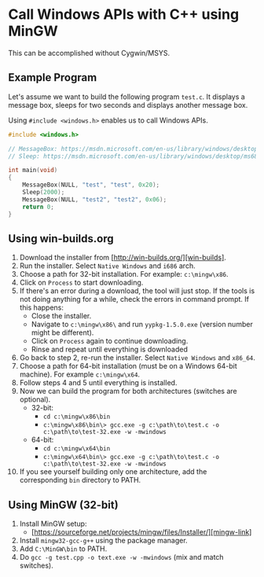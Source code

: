 # Call Windows APIs with C++ using MinGW
This can be accomplished without Cygwin/MSYS.

## Example Program
Let's assume we want to build the following program `test.c`. It displays a message box, sleeps for two seconds and displays another message box.

Using `#include <windows.h>` enables us to call Windows APIs.

``` cpp
#include <windows.h>

// MessageBox: https://msdn.microsoft.com/en-us/library/windows/desktop/ms645505(v=vs.85).aspx
// Sleep: https://msdn.microsoft.com/en-us/library/windows/desktop/ms686298(v=vs.85).aspx

int main(void)
{
    MessageBox(NULL, "test", "test", 0x20);
    Sleep(2000);
    MessageBox(NULL, "test2", "test2", 0x06);
    return 0;
}
```

## Using win-builds.org

1. Download the installer from [http://win-builds.org/][win-builds].
2. Run the installer. Select `Native Windows` and `i686` arch.
3. Choose a path for 32-bit installation. For example: `c:\mingw\x86`.
4. Click on `Process` to start downloading.
5. If there's an error during a download, the tool will just stop. If the tools is not doing anything for a while, check the errors in command prompt. If this happens:
    - Close the installer.
    - Navigate to `c:\mingw\x86\` and run `yypkg-1.5.0.exe` (version number might be different).
    - Click on `Process` again to continue downloading.
    - Rinse and repeat until everything is downloaded
6. Go back to step 2, re-run the installer. Select `Native Windows` and `x86_64`.
7. Choose a path for 64-bit installation (must be on a Windows 64-bit machine). For example `c:\mingw\x64`.
8. Follow steps 4 and 5 until everything is installed.
9. Now we can build the program for both architectures (switches are optional).
    - 32-bit:
        - `cd c:\mingw\x86\bin`
        - `c:\mingw\x86\bin\> gcc.exe -g c:\path\to\test.c -o c:\path\to\test-32.exe -w -mwindows`
    - 64-bit: 
        - `cd c:\mingw\x64\bin`
        - `c:\mingw\x64\bin\> gcc.exe -g c:\path\to\test.c -o c:\path\to\test-32.exe -w -mwindows`
10. If you see yourself building only one architecture, add the corresponding `bin` directory to PATH.

## Using MinGW (32-bit)

1. Install MinGW setup:
    - [https://sourceforge.net/projects/mingw/files/Installer/][mingw-link]
2. Install `mingw32-gcc-g++` using the package manager.
3. Add `C:\MinGW\bin` to PATH.
4. Do `gcc -g test.cpp -o text.exe -w -mwindows` (mix and match switches).

<!-- Links -->

[mingw-link]: https://sourceforge.net/projects/mingw/files/Installer/
[win-builds]: http://win-builds.org/
